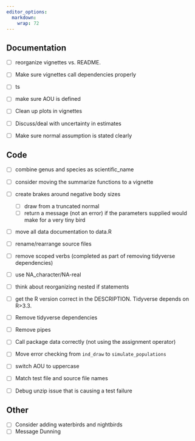 ```yaml
---
editor_options: 
  markdown: 
    wrap: 72
---
```


## Documentation

- [ ] reorganize vignettes vs. README. 
- [ ] Make sure vignettes call dependencies properly
- [ ] ts
- [ ] make sure AOU is defined
- [ ] Clean up plots in vignettes
- [ ] Discuss/deal with uncertainty in estimates
- [ ] Make sure normal assumption is stated clearly


## Code

- [ ] combine genus and species as scientific_name
- [ ] consider moving the summarize functions to a vignette
- [ ] create brakes around negative body sizes
    - [ ] draw from a truncated normal
    - [ ] return a message (not an error) if the parameters supplied would make for a very tiny bird
- [ ] move all data documentation to data.R
- [ ] rename/rearrange source files
- [ ] remove scoped verbs (completed as part of removing tidyverse dependencies)
- [ ] use NA_character/NA-real
- [ ] think about reorganizing nested if statements
- [ ] get the R version correct in the DESCRIPTION. Tidyverse depends on R>3.3.
- [ ] Remove tidyverse dependencies
- [ ] Remove pipes
- [ ] Call package data correctly (not using the assignment operator)
- [ ] Move error checking from `ind_draw` to `simulate_populations`
- [ ] switch AOU to uppercase
- [ ] Match test file and source file names
- [ ] Debug unzip issue that is causing a test failure


## Other

- [ ] Consider adding waterbirds and nightbirds
- [ ] Message Dunning
